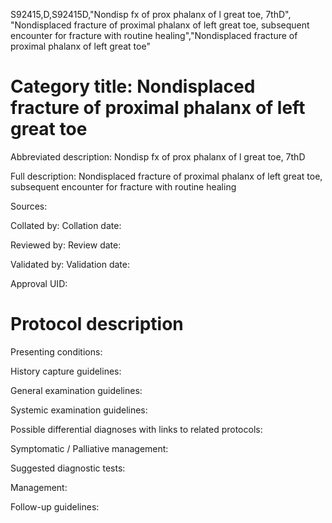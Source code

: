 S92415,D,S92415D,"Nondisp fx of prox phalanx of l great toe, 7thD", "Nondisplaced fracture of proximal phalanx of left great toe, subsequent encounter for fracture with routine healing","Nondisplaced fracture of proximal phalanx of left great toe"
# Category title: Nondisplaced fracture of proximal phalanx of left great toe

Abbreviated description: Nondisp fx of prox phalanx of l great toe, 7thD

Full description: Nondisplaced fracture of proximal phalanx of left great toe, subsequent encounter for fracture with routine healing

Sources:

Collated by:
Collation date:

Reviewed by:
Review date:

Validated by:
Validation date:

Approval UID:

# Protocol description

Presenting conditions:

History capture guidelines:

General examination guidelines:

Systemic examination guidelines:

Possible differential diagnoses with links to related protocols:

Symptomatic / Palliative management:

Suggested diagnostic tests:

Management:

Follow-up guidelines:

